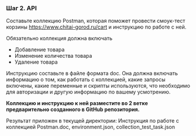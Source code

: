 ### Шаг 2.  API

Составьте коллекцию Postman, которая поможет провести смоук-тест корзины https://www.chitai-gorod.ru/cart и инструкцию по работе с ней.

Обязательно коллекция должна включать 

- Добавление товара
- Изменение количества товара
- Удаление товара

Инструкцию составьте в файле формата doc. Она должна включать информацию о том, как работать с коллекцией, какие запросы включены, какие переменные и скрипты используются, что необходимо для авторизации и другую информацию по вашему усмотрению.

**Коллекцию и инструкцию к ней разместите во 2 ветке предварительно созданного в GitHub репозитория.**

Результат приложен в текущей директории: Инструкция по работе с коллекцией Postman.doc, environment.json, collection_test_task.json